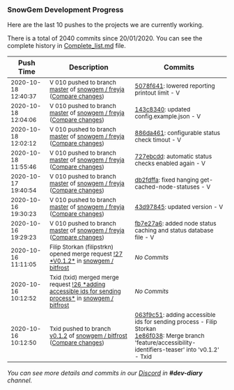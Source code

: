 
### SnowGem Development Progress

Here are the last 10 pushes to the projects we are currently working.

There is a total of 2040 commits since 20/01/2020. You can see the complete history in
 [Complete_list.md](Complete_list.md) file.

| Push Time | Description | Commits |
| --- | --- | --- |
| <sub>2020-10-18 12:40:37</sub> | <sub>V 010 pushed to branch [master](https://gitlab.com/snowgem/freyja/commits/master) of [snowgem / freyja](https://gitlab.com/snowgem/freyja) ([Compare changes](https://gitlab.com/snowgem/freyja/compare/143c834032768611acf8d8f46d801137f20a427c...5078f6417bee8dad38a117beaeaa3100119b8ff7))</sub> | <sub>[5078f641](https://gitlab.com/snowgem/freyja/-/commit/5078f6417bee8dad38a117beaeaa3100119b8ff7): lowered reporting printout limit - V</sub> |
| <sub>2020-10-18 12:04:06</sub> | <sub>V 010 pushed to branch [master](https://gitlab.com/snowgem/freyja/commits/master) of [snowgem / freyja](https://gitlab.com/snowgem/freyja) ([Compare changes](https://gitlab.com/snowgem/freyja/compare/886da461b28b663e7d0c10bdcc75dc9d86a98803...143c834032768611acf8d8f46d801137f20a427c))</sub> | <sub>[143c8340](https://gitlab.com/snowgem/freyja/-/commit/143c834032768611acf8d8f46d801137f20a427c): updated config.example.json - V</sub> |
| <sub>2020-10-18 12:02:12</sub> | <sub>V 010 pushed to branch [master](https://gitlab.com/snowgem/freyja/commits/master) of [snowgem / freyja](https://gitlab.com/snowgem/freyja) ([Compare changes](https://gitlab.com/snowgem/freyja/compare/727ebcdd266b59808020a90fc899f5950b63c360...886da461b28b663e7d0c10bdcc75dc9d86a98803))</sub> | <sub>[886da461](https://gitlab.com/snowgem/freyja/-/commit/886da461b28b663e7d0c10bdcc75dc9d86a98803): configurable status check timout - V</sub> |
| <sub>2020-10-18 11:55:46</sub> | <sub>V 010 pushed to branch [master](https://gitlab.com/snowgem/freyja/commits/master) of [snowgem / freyja](https://gitlab.com/snowgem/freyja) ([Compare changes](https://gitlab.com/snowgem/freyja/compare/db2fdffae9fc0482113427375b9c51d18f3d1b56...727ebcdd266b59808020a90fc899f5950b63c360))</sub> | <sub>[727ebcdd](https://gitlab.com/snowgem/freyja/-/commit/727ebcdd266b59808020a90fc899f5950b63c360): automatic status checks enabled again - V</sub> |
| <sub>2020-10-17 19:40:54</sub> | <sub>V 010 pushed to branch [master](https://gitlab.com/snowgem/freyja/commits/master) of [snowgem / freyja](https://gitlab.com/snowgem/freyja) ([Compare changes](https://gitlab.com/snowgem/freyja/compare/43d9784558525c7132145e4ef3963f867c7832de...db2fdffae9fc0482113427375b9c51d18f3d1b56))</sub> | <sub>[db2fdffa](https://gitlab.com/snowgem/freyja/-/commit/db2fdffae9fc0482113427375b9c51d18f3d1b56): fixed hanging get-cached-node-statuses - V</sub> |
| <sub>2020-10-16 19:30:23</sub> | <sub>V 010 pushed to branch [master](https://gitlab.com/snowgem/freyja/commits/master) of [snowgem / freyja](https://gitlab.com/snowgem/freyja) ([Compare changes](https://gitlab.com/snowgem/freyja/compare/fb7e27a6945bbac4d015c74fbdd233f6628dceab...43d9784558525c7132145e4ef3963f867c7832de))</sub> | <sub>[43d97845](https://gitlab.com/snowgem/freyja/-/commit/43d9784558525c7132145e4ef3963f867c7832de): updated version - V</sub> |
| <sub>2020-10-16 19:29:23</sub> | <sub>V 010 pushed to branch [master](https://gitlab.com/snowgem/freyja/commits/master) of [snowgem / freyja](https://gitlab.com/snowgem/freyja) ([Compare changes](https://gitlab.com/snowgem/freyja/compare/cd325c15edb21c4911219e78585fd91ab8352c10...fb7e27a6945bbac4d015c74fbdd233f6628dceab))</sub> | <sub>[fb7e27a6](https://gitlab.com/snowgem/freyja/-/commit/fb7e27a6945bbac4d015c74fbdd233f6628dceab): added node status caching and status database file - V</sub> |
| <sub>2020-10-16 11:11:05</sub> | <sub>Filip Storkan (filipstrkn) opened merge request [\!27 \*V0\.1\.2\*](https://gitlab.com/snowgem/bitfrost/-/merge_requests/27) in [snowgem / bitfrost](https://gitlab.com/snowgem/bitfrost)</sub> | <sub>_No Commits_</sub> |
| <sub>2020-10-16 10:12:52</sub> | <sub>Txid (txid) merged merge request [\!26 \*adding accessible ids for sending process\*](https://gitlab.com/snowgem/bitfrost/-/merge_requests/26) in [snowgem / bitfrost](https://gitlab.com/snowgem/bitfrost)</sub> | <sub>_No Commits_</sub> |
| <sub>2020-10-16 10:12:50</sub> | <sub>Txid pushed to branch [v0\.1\.2](https://gitlab.com/snowgem/bitfrost/commits/v0.1.2) of [snowgem / bitfrost](https://gitlab.com/snowgem/bitfrost) ([Compare changes](https://gitlab.com/snowgem/bitfrost/compare/4fb5a17a5b384858165ae758bab5331c17d409fa...1e86f0381c3cce57ba5398bd7a07137af218e2cd))</sub> | <sub>[063f9c51](https://gitlab.com/snowgem/bitfrost/-/commit/063f9c51b5b9900721a8d36aabe3b029230beaca): adding accessible ids for sending process - Filip Storkan<br>[1e86f038](https://gitlab.com/snowgem/bitfrost/-/commit/1e86f0381c3cce57ba5398bd7a07137af218e2cd): Merge branch 'feature/accessibility-identifiers-teaser' into 'v0.1.2' - Txid</sub> |

_You can see more details and commits in our [Discord](https://discord.gg/zumGnbg) in **#dev-diary** channel._
